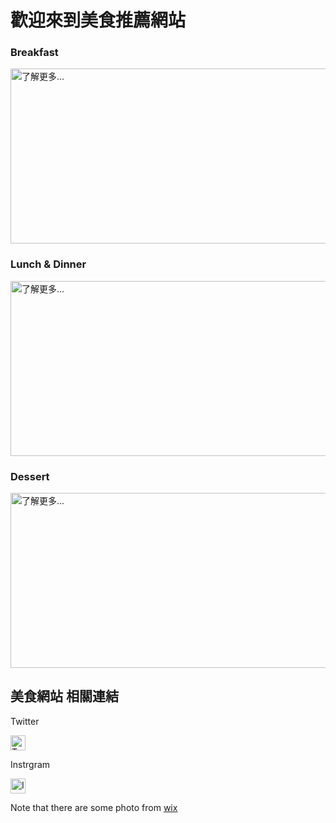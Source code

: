 <html>
<h1> 歡迎來到美食推薦網站 </h1>
 <!-- 001 -->
 <!-- 001 -->
 <!-- 001 -->
 <!--00-->
<h3>    Breakfast   </h3>
    <a href="https://gary7lu.github.io/Breakfast/">
 <img id="comp-ja6kq5fb3imgimage" style="width: 560px; height: 280px;" data-type="image"  src="https://static.wixstatic.com/media/01644db689fb4d349635ef847be71017.jpg/v1/fill/w_280,h_280,al_c,q_80,usm_0.66_1.00_0.01/Couple%20in%20a%20Kitchen.webp" title="了解更多..."></a>

 <!-- 002 -->
 <!-- 002 -->
 <!--00-->
<h3>   Lunch & Dinner   </h3>
    <a href="https://gary7lu.github.io/Cuisine/">
 <img id="comp-ja6kq5fb1imgimage" style="width: 560px; height: 280px;" data-type="image" src="https://static.wixstatic.com/media/3053efb8cad14b2188b48df41aa303cf.jpg/v1/fill/w_280,h_280,al_c,q_80,usm_0.66_1.00_0.01/Outside%20Dinner.webp" title="了解更多..."></a>

 <!-- 003 -->
 <!-- 003 -->
 <!--00-->
<h3>      Dessert   </h3>
    <a href="https://gary7lu.github.io/Dessert/"> 
  <img id="comp-ja6kq5fbimgimage" style="width: 560px; height: 280px;" data-type="image" src="https://static.wixstatic.com/media/a97347d205194af6b032e1efa1ade4b6.jpg/v1/fill/w_280,h_280,al_c,q_80,usm_0.66_1.00_0.01/Making%20Chocolates.webp" title="了解更多..."></a>


<!-- 01 -->
<!-- 01 -->
<h2>    美食網站 相關連結  </h2>

<!--00-->
<p>   Twitter   </p>
<a href="https://twitter.com/twitterfood"> 
 <img id="comp-imw36oii1imageimageimage" alt="Twitter Social Icon" data-type="image" src="https://static.wixstatic.com/media/9c4b521dd2404cd5a05ed6115f3a0dc8.png/v1/fill/w_24,h_24,al_c,q_80,usm_0.66_1.00_0.01/9c4b521dd2404cd5a05ed6115f3a0dc8.webp"     style="width: 24px; height: 24px; "></a>

<!--00-->
<p>   Instrgram   </p>

<a href ="https://www.instagram.com/love_food/"> 
 <img id="comp-imw36oii0imageimageimage" alt="Instagram Social Icon" data-type="image" src="https://static.wixstatic.com/media/8d6893330740455c96d218258a458aa4.png/v1/fill/w_24,h_24,al_c,q_80,usm_0.66_1.00_0.01/8d6893330740455c96d218258a458aa4.webp" style="width: 24px; height: 24px; "></a>


<!--00-->
<!--00-->
<p>Note that there are some photo from <a href="https://www.wix.com/">wix</a></p>

